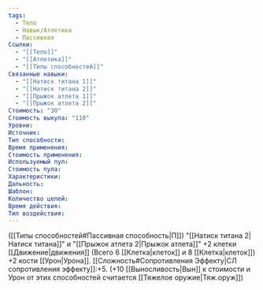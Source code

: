 ```yaml
---
tags:
  - Тело
  - Навык/Атлетика
  - Пассивная
Ссылки:
  - "[[Тело]]"
  - "[[Атлетика]]"
  - "[[Типы способностей]]"
Связанные навыки:
  - "[[Натиск титана 1]]"
  - "[[Натиск титана 2]]"
  - "[[Прыжок атлета 1]]"
  - "[[Прыжок атлета 2]]"
Стоимость: "30"
Стоимость выкупа: "110"
Уровни:
Источник:
Тип способности:
Время применения:
Стоимость применения:
Используемый пул:
Стоимость пула:
Характеристики:
Дальность:
Шаблон:
Количество целей:
Время действия:
Тип воздействия:
---
```

([[Типы способностей#Пассивная способность|П]]) "[[Натиск титана 2|Натиск титана]]" и "[[Прыжок атлета 2|Прыжок атлета]]" +2 клетки [[Движение|движения]] (Всего 6 [[Клетка|клеток]] и 8 [[Клетка|клеток]]) +2 кости [[Урон|Урона]]. [[Сложность#Cопротивления Эффекту|СЛ сопротивления эффекту]]:+5.
(+10 [[Выносливость|Вын]] к стоимости и Урон от этих способностей считается [[Тяжелое оружие|Тяж.оруж]])